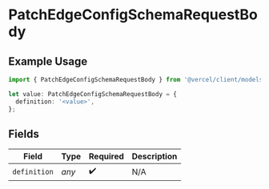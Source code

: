 # PatchEdgeConfigSchemaRequestBody

## Example Usage

```typescript
import { PatchEdgeConfigSchemaRequestBody } from '@vercel/client/models/operations';

let value: PatchEdgeConfigSchemaRequestBody = {
  definition: '<value>',
};
```

## Fields

| Field        | Type  | Required           | Description |
| ------------ | ----- | ------------------ | ----------- |
| `definition` | _any_ | :heavy_check_mark: | N/A         |
